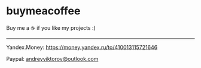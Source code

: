 # buymeacoffee
Buy me a ☕️ if you like my projects :)

----------

Yandex.Money: https://money.yandex.ru/to/410013115721646

Paypal: andreyviktorov@outlook.com
